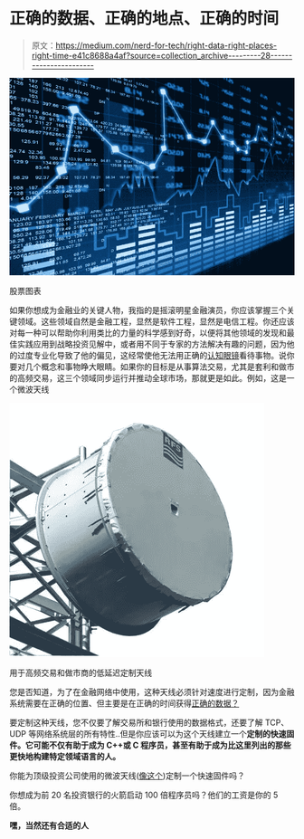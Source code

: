 # 正确的数据、正确的地点、正确的时间

> 原文：<https://medium.com/nerd-for-tech/right-data-right-places-right-time-e41c8688a4af?source=collection_archive---------28----------------------->

![](img/6ae5003035c74e4532bb3189659af3fc.png)

股票图表

如果你想成为金融业的关键人物，我指的是摇滚明星金融演员，你应该掌握三个关键领域。这些领域自然是金融工程，显然是软件工程，显然是电信工程。你还应该对每一种可以帮助你利用类比的力量的科学感到好奇，以便将其他领域的发现和最佳实践应用到战略投资见解中，或者用不同于专家的方法解决有趣的问题，因为他的过度专业化导致了他的偏见，这经常使他无法用正确的[认知眼镜](https://mkrdiop.medium.com/cognitive-glasses-387953d47e5e)看待事物。说你要对几个概念和事物睁大眼睛。如果你的目标是从事算法交易，尤其是套利和做市的高频交易，这三个领域同步运行并推动全球市场，那就更是如此。例如，这是一个微波天线

![](img/7e5a586f54b067110cd93e4ad032bd30.png)

用于高频交易和做市商的低延迟定制天线

您是否知道，为了在金融网络中使用，这种天线必须针对速度进行定制，因为金融系统需要在正确的位置、但主要是在正确的时间获得[正确的数据？](/nerd-for-tech/right-data-right-places-right-time-e41c8688a4af)

要定制这种天线，您不仅要了解交易所和银行使用的数据格式，还要了解 TCP、UDP 等网络系统层的所有特性..但是你应该可以为这个天线建立一个**定制的快速固件。它可能不仅有助于成为 C++或 C 程序员，甚至有助于成为比这里列出的那些更快地构建特定领域语言的人。**

你能为顶级投资公司使用的微波天线([像这个](https://mkrdiop.medium.com/built-for-speed-and-fix-b11d5a1582a7))定制一个快速固件吗？

你想成为前 20 名投资银行的火箭启动 100 倍程序员吗？他们的工资是你的 5 倍。

**嘿，当然还有合适的人**